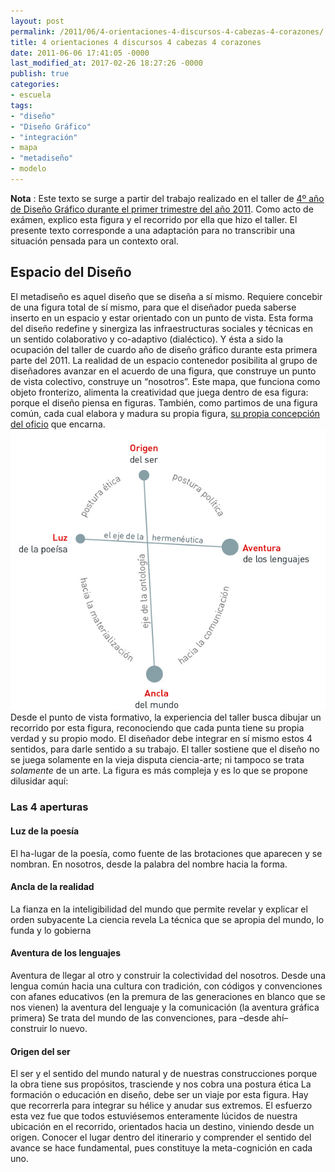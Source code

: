 ```yaml
---
layout: post
permalink: /2011/06/4-orientaciones-4-discursos-4-cabezas-4-corazones/
title: 4 orientaciones 4 discursos 4 cabezas 4 corazones
date: 2011-06-06 17:41:05 -0000
last_modified_at: 2017-02-26 18:27:26 -0000
publish: true
categories:
- escuela
tags:
- "diseño"
- "Diseño Gráfico"
- "integración"
- mapa
- "metadiseño"
- modelo
---
```

**Nota** : Este texto se surge a partir del trabajo realizado en el taller de [4º año de Diseño Gráfico durante el primer trimestre del año 2011](http://wiki.ead.pucv.cl/index.php/4%C2%BA_DG_2011 "Documentación del taller en Casiopea"). Como acto de exámen, explico esta figura y el recorrido por ella que hizo el taller. El presente texto corresponde a una adaptación para no transcribir una situación pensada para un contexto oral.

## Espacio del Diseño

El metadiseño es aquel diseño que se diseña a sí mismo. Requiere concebir de una figura total de sí mismo, para que el diseñador pueda saberse inserto en un espacio y estar orientado con un punto de vista. Esta forma del diseño redefine y sinergiza las infraestructuras sociales y técnicas en un sentido colaborativo y co-adaptivo (dialéctico). Y ésta a sido la ocupación del taller de cuardo año de diseño gráfico durante esta primera parte del 2011. La realidad de un espacio contenedor posibilita al grupo de diseñadores avanzar en el acuerdo de una figura, que construye un punto de vista colectivo, construye un “nosotros”. Este mapa, que funciona como objeto fronterizo, alimenta la creatividad que juega dentro de esa figura: porque el diseño piensa en figuras. También, como partimos de una figura común, cada cual elabora y madura su propia figura, [su propia concepción del oficio](http://wiki.ead.pucv.cl/index.php/Modelos_Visuales_del_Dise%C3%B1o_%282011%29 "las figuras de todos") que encarna. [![](/assets/uploads/2011/06/mapa-cruz.jpg)](/assets/uploads/2011/06/mapa-cruz.jpg) Desde el punto de vista formativo, la experiencia del taller busca dibujar un recorrido por esta figura, reconociendo que cada punta tiene su propia verdad y su propio modo. El diseñador debe integrar en sí mismo estos 4 sentidos, para darle sentido a su trabajo. El taller sostiene que el diseño no se juega solamente en la vieja disputa ciencia-arte; ni tampoco se trata _solamente_ de un arte. La figura es más compleja y es lo que se propone dilusidar aquí:

### Las 4 aperturas

#### Luz de la poesía

El ha-lugar de la poesía, como fuente de las brotaciones que aparecen y se nombran. En nosotros, desde la palabra del nombre hacia la forma.

#### Ancla de la realidad

La fianza en la inteligibilidad del mundo que permite revelar y explicar el orden subyacente La ciencia revela La técnica que se apropia del mundo, lo funda y lo gobierna

#### Aventura de los lenguajes

Aventura de llegar al otro y construir la colectividad del nosotros. Desde una lengua común hacia una cultura con tradición, con códigos y convenciones con afanes educativos (en la premura de las generaciones en blanco que se nos vienen) la aventura del lenguaje y la comunicación (la aventura gráfica primera) Se trata del mundo de las convenciones, para –desde ahí– construir lo nuevo.

#### Origen del ser

El ser y el sentido del mundo natural y de nuestras construcciones porque la obra tiene sus propósitos, trasciende y nos cobra una postura ética La formación o educación en diseño, debe ser un viaje por esta figura. Hay que recorrerla para integrar su hélice y anudar sus extremos. El esfuerzo esta vez fue que todos estuviésemos enteramente lúcidos de nuestra ubicación en el recorrido, orientados hacia un destino, viniendo desde un origen. Conocer el lugar dentro del itinerario y comprender el sentido del avance se hace fundamental, pues constituye la meta-cognición en cada uno.
